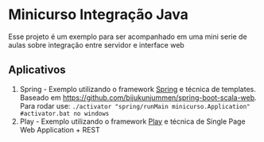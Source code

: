 # Minicurso Integração Java

Esse projeto é um exemplo para ser acompanhado em uma mini serie de aulas sobre integração entre servidor e interface web

## Aplicativos

1. Spring - Exemplo utilizando o framework [Spring](http://projects.spring.io/spring-framework/) e técnica de templates.
Baseado em https://github.com/bijukunjummen/spring-boot-scala-web.
Para rodar use: `./activator "spring/runMain minicurso.Application" #activator.bat no windows`
2. Play - Exemplo utilizando o framework [Play](http://www.playframework.org) e técnica de Single Page Web Application + REST
